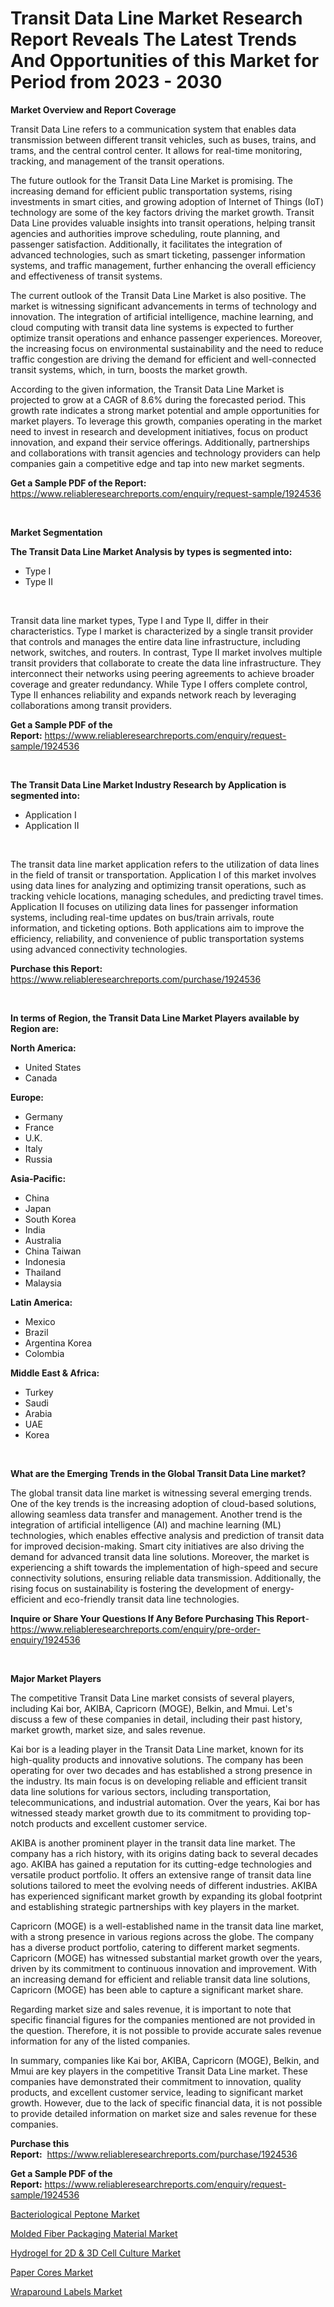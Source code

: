 <p><h1>Transit Data Line Market Research Report Reveals The Latest Trends And Opportunities of this Market for Period from 2023 - 2030</h1></p><p><strong>Market Overview and Report Coverage</strong></p>
<p><p>Transit Data Line refers to a communication system that enables data transmission between different transit vehicles, such as buses, trains, and trams, and the central control center. It allows for real-time monitoring, tracking, and management of the transit operations.</p><p>The future outlook for the Transit Data Line Market is promising. The increasing demand for efficient public transportation systems, rising investments in smart cities, and growing adoption of Internet of Things (IoT) technology are some of the key factors driving the market growth. Transit Data Line provides valuable insights into transit operations, helping transit agencies and authorities improve scheduling, route planning, and passenger satisfaction. Additionally, it facilitates the integration of advanced technologies, such as smart ticketing, passenger information systems, and traffic management, further enhancing the overall efficiency and effectiveness of transit systems.</p><p>The current outlook of the Transit Data Line Market is also positive. The market is witnessing significant advancements in terms of technology and innovation. The integration of artificial intelligence, machine learning, and cloud computing with transit data line systems is expected to further optimize transit operations and enhance passenger experiences. Moreover, the increasing focus on environmental sustainability and the need to reduce traffic congestion are driving the demand for efficient and well-connected transit systems, which, in turn, boosts the market growth.</p><p>According to the given information, the Transit Data Line Market is projected to grow at a CAGR of 8.6% during the forecasted period. This growth rate indicates a strong market potential and ample opportunities for market players. To leverage this growth, companies operating in the market need to invest in research and development initiatives, focus on product innovation, and expand their service offerings. Additionally, partnerships and collaborations with transit agencies and technology providers can help companies gain a competitive edge and tap into new market segments.</p></p>
<p><strong>Get a Sample PDF of the Report:</strong> <a href="https://www.reliableresearchreports.com/enquiry/request-sample/1924536">https://www.reliableresearchreports.com/enquiry/request-sample/1924536</a></p>
<p>&nbsp;</p>
<p><strong>Market Segmentation</strong></p>
<p><strong>The Transit Data Line Market Analysis by types is segmented into:</strong></p>
<p><ul><li>Type I</li><li>Type II</li></ul></p>
<p>&nbsp;</p>
<p><p>Transit data line market types, Type I and Type II, differ in their characteristics. Type I market is characterized by a single transit provider that controls and manages the entire data line infrastructure, including network, switches, and routers. In contrast, Type II market involves multiple transit providers that collaborate to create the data line infrastructure. They interconnect their networks using peering agreements to achieve broader coverage and greater redundancy. While Type I offers complete control, Type II enhances reliability and expands network reach by leveraging collaborations among transit providers.</p></p>
<p><strong>Get a Sample PDF of the Report:</strong>&nbsp;<a href="https://www.reliableresearchreports.com/enquiry/request-sample/1924536">https://www.reliableresearchreports.com/enquiry/request-sample/1924536</a></p>
<p>&nbsp;</p>
<p><strong>The Transit Data Line Market Industry Research by Application is segmented into:</strong></p>
<p><ul><li>Application I</li><li>Application II</li></ul></p>
<p>&nbsp;</p>
<p><p>The transit data line market application refers to the utilization of data lines in the field of transit or transportation. Application I of this market involves using data lines for analyzing and optimizing transit operations, such as tracking vehicle locations, managing schedules, and predicting travel times. Application II focuses on utilizing data lines for passenger information systems, including real-time updates on bus/train arrivals, route information, and ticketing options. Both applications aim to improve the efficiency, reliability, and convenience of public transportation systems using advanced connectivity technologies.</p></p>
<p><strong>Purchase this Report:</strong>&nbsp; <a href="https://www.reliableresearchreports.com/purchase/1924536">https://www.reliableresearchreports.com/purchase/1924536</a></p>
<p>&nbsp;</p>
<p><strong>In terms of Region, the Transit Data Line Market Players available by Region are:</strong></p>
<p>
    <p> <strong> North America: </strong>
        <ul>
            <li>United States</li>
            <li>Canada</li>
        </ul>
        </p> 
    <p> <strong> Europe: </strong>
        <ul>
            <li>Germany</li>
            <li>France</li>
            <li>U.K.</li>
            <li>Italy</li>
            <li>Russia</li>
        </ul>
        </p> 
    <p> <strong> Asia-Pacific: </strong>
        <ul>
            <li>China</li>
            <li>Japan</li>
            <li>South Korea</li>
            <li>India</li>
            <li>Australia</li>
            <li>China Taiwan</li>
            <li>Indonesia</li>
            <li>Thailand</li>
            <li>Malaysia</li>
        </ul>
        </p> 
    <p> <strong> Latin America: </strong>
        <ul>
            <li>Mexico</li>
            <li>Brazil</li>
            <li>Argentina Korea</li>
            <li>Colombia</li>
        </ul>
        </p> 
    <p> <strong> Middle East & Africa: </strong>
        <ul>
            <li>Turkey</li>
            <li>Saudi</li>
            <li>Arabia</li>
            <li>UAE</li>
            <li>Korea</li>
        </ul>
    </p>
    </p>
<p>&nbsp;</p>
<p><strong>What are the Emerging Trends in the Global Transit Data Line market?</strong></p>
<p><p>The global transit data line market is witnessing several emerging trends. One of the key trends is the increasing adoption of cloud-based solutions, allowing seamless data transfer and management. Another trend is the integration of artificial intelligence (AI) and machine learning (ML) technologies, which enables effective analysis and prediction of transit data for improved decision-making. Smart city initiatives are also driving the demand for advanced transit data line solutions. Moreover, the market is experiencing a shift towards the implementation of high-speed and secure connectivity solutions, ensuring reliable data transmission. Additionally, the rising focus on sustainability is fostering the development of energy-efficient and eco-friendly transit data line technologies.</p></p>
<p><strong>Inquire or Share Your Questions If Any Before Purchasing This Report</strong>- <a href="https://www.reliableresearchreports.com/enquiry/pre-order-enquiry/1924536">https://www.reliableresearchreports.com/enquiry/pre-order-enquiry/1924536</a></p>
<p>&nbsp;</p>
<p><strong>Major Market Players</strong></p>
<p><p>The competitive Transit Data Line market consists of several players, including Kai bor, AKIBA, Capricorn (MOGE), Belkin, and Mmui. Let's discuss a few of these companies in detail, including their past history, market growth, market size, and sales revenue.</p><p>Kai bor is a leading player in the Transit Data Line market, known for its high-quality products and innovative solutions. The company has been operating for over two decades and has established a strong presence in the industry. Its main focus is on developing reliable and efficient transit data line solutions for various sectors, including transportation, telecommunications, and industrial automation. Over the years, Kai bor has witnessed steady market growth due to its commitment to providing top-notch products and excellent customer service.</p><p>AKIBA is another prominent player in the transit data line market. The company has a rich history, with its origins dating back to several decades ago. AKIBA has gained a reputation for its cutting-edge technologies and versatile product portfolio. It offers an extensive range of transit data line solutions tailored to meet the evolving needs of different industries. AKIBA has experienced significant market growth by expanding its global footprint and establishing strategic partnerships with key players in the market.</p><p>Capricorn (MOGE) is a well-established name in the transit data line market, with a strong presence in various regions across the globe. The company has a diverse product portfolio, catering to different market segments. Capricorn (MOGE) has witnessed substantial market growth over the years, driven by its commitment to continuous innovation and improvement. With an increasing demand for efficient and reliable transit data line solutions, Capricorn (MOGE) has been able to capture a significant market share.</p><p>Regarding market size and sales revenue, it is important to note that specific financial figures for the companies mentioned are not provided in the question. Therefore, it is not possible to provide accurate sales revenue information for any of the listed companies.</p><p>In summary, companies like Kai bor, AKIBA, Capricorn (MOGE), Belkin, and Mmui are key players in the competitive Transit Data Line market. These companies have demonstrated their commitment to innovation, quality products, and excellent customer service, leading to significant market growth. However, due to the lack of specific financial data, it is not possible to provide detailed information on market size and sales revenue for these companies.</p></p>
<p><strong>Purchase this Report:</strong>&nbsp;&nbsp;<a href="https://www.reliableresearchreports.com/purchase/1924536">https://www.reliableresearchreports.com/purchase/1924536</a></p>
<p></p>
<p><strong>Get a Sample PDF of the Report:</strong>&nbsp;<a href="https://www.reliableresearchreports.com/enquiry/request-sample/1924536">https://www.reliableresearchreports.com/enquiry/request-sample/1924536</a></p>
<p><p><a href="https://medium.com/@charvi.reportprime/bacteriological-peptone-market-competitive-analysis-market-trends-and-forecast-to-2030-390a6c8c6d70">Bacteriological Peptone Market</a></p><p><a href="https://medium.com/@krish.reportprime/molded-fiber-packaging-material-market-competitive-analysis-market-trends-and-forecast-to-2030-add48cb0eab2">Molded Fiber Packaging Material Market</a></p><p><a href="https://medium.com/@vrahul.reportprime/hydrogel-for-2d-amp-3d-cell-culture-market-outlook-industry-overview-and-forecast-2023-to-2030-b9169010ddcb">Hydrogel for 2D & 3D Cell Culture Market</a></p><p><a href="https://medium.com/@krishna_35021/paper-cores-market-report-reveals-the-latest-trends-and-growth-opportunities-of-this-market-f6f7c34fa576">Paper Cores Market</a></p><p><a href="https://medium.com/@aashish.reportprime2/wraparound-labels-market-insight-market-trends-growth-forecasted-from-2023-to-2030-c397090fd9a2">Wraparound Labels Market</a></p></p>